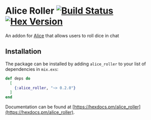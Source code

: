 # Alice Roller [![Build Status](https://travis-ci.org/NateBarnes/alice_roller.svg?branch=master)](https://travis-ci.org/NateBarnes/alice_roller) [![Hex Version](https://img.shields.io/hexpm/v/alice_roller.svg)](https://hex.pm/packages/alice_roller)

An addon for [Alice](https://github.com/alice-bot/alice) that allows
users to roll dice in chat

## Installation

The package can be installed by adding `alice_roller` to your list of dependencies in `mix.exs`:

```elixir
def deps do
  [
    {:alice_roller, "~> 0.2.0"}
  ]
end
```

Documentation can be found at [https://hexdocs.pm/alice_roller](https://hexdocs.pm/alice_roller).

